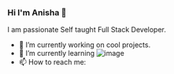 ### Hi I'm Anisha 👋

I am passionate Self taught Full Stack Developer. 

- 🔭 I’m currently working on cool projects.
- 🌱 I’m currently learning ![image](https://img.shields.io/badge/TypeScript-007ACC?style=for-the-badge&logo=typescript&logoColor=white) 
- 📫 How to reach me: 
<!--
**anisha0612/anisha0612** is a ✨ _special_ ✨ repository because its `README.md` (this file) appears on your GitHub profile.-->





